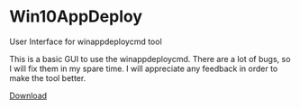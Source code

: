 # Win10AppDeploy
User Interface for winappdeploycmd tool

This is a basic GUI to use the winappdeploycmd. There are a lot of bugs, so I will fix them in my spare time.
I will appreciate any feedback in order to make the tool better.

[Download](https://github.com/cjgaliana/Win10AppDeploy/releases)
